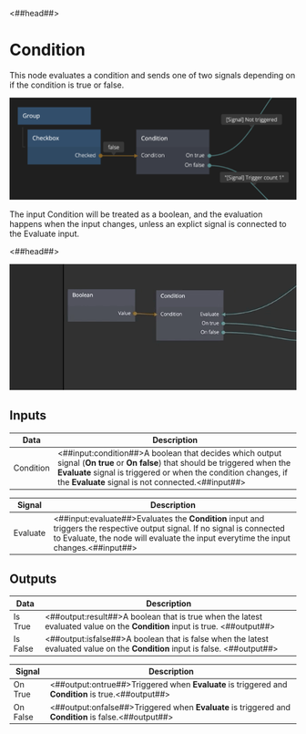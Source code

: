 <##head##>

# Condition

This node evaluates a condition and sends one of two <span class="ndl-signal">signals</span> depending on if the condition is <span class="ndl-data">true</span> or <span class="ndl-data">false</span>.

<div class="ndl-image-with-background l">

![](./condition_node.png)

</div>

The input <span class="ndl-data">Condition</span> will be treated as a <span class="ndl-data">boolean</span>, and the evaluation happens when the input changes, unless an explict <span class="ndl-signal">signal</span> is connected to the <span class="ndl-signal">Evaluate</span> input.

<##head##>

<div class="ndl-image-with-background l">

![](condition.gif)

</div>

## Inputs

| Data                                    | Description                                                                                                                                                                                                                                             |
| --------------------------------------- | ------------------------------------------------------------------------------------------------------------------------------------------------------------------------------------------------------------------------------------------------------- |
| <span class="ndl-data">Condition</span> | <##input:condition##>A boolean that decides which output signal (**On true** or **On false**) that should be triggered when the **Evaluate** signal is triggered or when the condition changes, if the **Evaluate** signal is not connected.<##input##> |

| Signal                                   | Description                                                                                                                                                                                                      |
| ---------------------------------------- | ---------------------------------------------------------------------------------------------------------------------------------------------------------------------------------------------------------------- |
| <span class="ndl-signal">Evaluate</span> | <##input:evaluate##>Evaluates the **Condition** input and triggers the respective output signal. If no signal is connected to Evaluate, the node will evaluate the input everytime the input changes.<##input##> |

## Outputs

| Data                                 | Description                                                                                                                               |
| ------------------------------------ | ----------------------------------------------------------------------------------------------------------------------------------------- |
| <span class="ndl-data">Is True</span> | <##output:result##>A <span class="ndl-data">boolean</span> that is <span class="ndl-data">true</span> when the latest evaluated value on the **Condition** input is true. <##output##> |
| <span class="ndl-data">Is False</span> | <##output:isfalse##>A <span class="ndl-data">boolean</span> that is <span class="ndl-data">false</span> when the latest evaluated value on the **Condition** input is false. <##output##> |

| Signal                                   | Description                                                                                                                        |
| ---------------------------------------- | ---------------------------------------------------------------------------------------------------------------------------------- |
| <span class="ndl-signal">On True</span>  | <##output:ontrue##>Triggered when **Evaluate** is triggered and **Condition** is <span class="ndl-data">true.</span><##output##>   |
| <span class="ndl-signal">On False</span> | <##output:onfalse##>Triggered when **Evaluate** is triggered and **Condition** is <span class="ndl-data">false.</span><##output##> |
